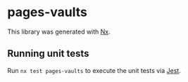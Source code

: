 # pages-vaults

This library was generated with [Nx](https://nx.dev).

## Running unit tests

Run `nx test pages-vaults` to execute the unit tests via [Jest](https://jestjs.io).
